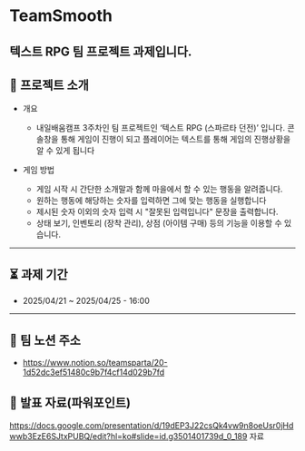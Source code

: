 # TeamSmooth
텍스트 RPG 팀 프로젝트 과제입니다.
----
## 📘 프로젝트 소개
- 개요
  - 내일배움캠프 3주차인 팀 프로젝트인 ‘텍스트 RPG (스파르타 던전)’ 입니다. 콘솔창을 통해 게임이 진행이 되고 플레이어는 텍스트를 통해 게임의 진행상황을 알 수 있게 됩니다

- 게임 방법
  - 게임 시작 시 간단한 소개말과 함께 마을에서 할 수 있는 행동을 알려줍니다.
  - 원하는 행동에 해당하는 숫자를 입력하면 그에 맞는 행동을 실행합니다
  - 제시된 숫자 이외의 숫자 입력 시 "잘못된 입력입니다" 문장을 출력합니다.
  - 상태 보기, 인벤토리 (장착 관리), 상점 (아이템 구매) 등의 기능을 이용할 수 있습니다.
----
## ⏳ 과제 기간
- 2025/04/21 ~ 2025/04/25 - 16:00
----
## 📱 팀 노션 주소
- <https://www.notion.so/teamsparta/20-1d52dc3ef51480c9b7f4cf14d029b7fd>

## 🎫 발표 자료(파워포인트)
https://docs.google.com/presentation/d/19dEP3J22csQk4vw9n8oeUsr0jHdwwb3EzE6SJtxPUBQ/edit?hl=ko#slide=id.g3501401739d_0_189 자료
